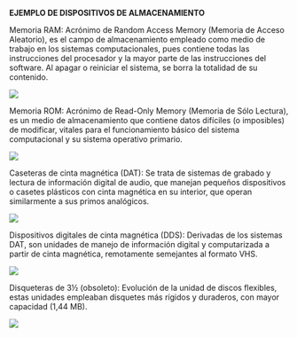 
**EJEMPLO DE DISPOSITIVOS DE ALMACENAMIENTO**

Memoria RAM: Acrónimo de Random Access Memory (Memoria de Acceso Aleatorio), es el campo de almacenamiento empleado como medio de trabajo en los sistemas computacionales, pues contiene todas las instrucciones del procesador y la mayor parte de las instrucciones del software. Al apagar o reiniciar el sistema, se borra la totalidad de su contenido.

![](https://www.comeros.com.ar/wp-content/uploads/2018/03/27652-ADATA-AD4U2400316G17-S-1.jpg)

 Memoria ROM: Acrónimo de Read-Only Memory (Memoria de Sólo Lectura), es un medio de almacenamiento que contiene datos difíciles (o imposibles) de modificar, vitales para el funcionamiento básico del sistema computacional y su sistema operativo primario.

 ![](https://www.informatica-hoy.com.ar/memoria-ram/imagenes/memoria-rom_clip_image012.jpg)

 Caseteras de cinta magnética (DAT): Se trata de sistemas de grabado y lectura de información digital de audio, que manejan pequeños dispositivos o casetes plásticos con cinta magnética en su interior, que operan similarmente a sus primos analógicos.

![](https://encrypted-tbn0.gstatic.com/images?q=tbn:ANd9GcSViwVA2fZehYRk53uu9CGc9rm9ouMJx8_GyL64pYsNZ8r8oezY)

 Dispositivos digitales de cinta magnética (DDS): Derivadas de los sistemas DAT, son unidades de manejo de información digital y computarizada a partir de cinta magnética, remotamente semejantes al formato VHS.

![](https://cobach1oec358.files.wordpress.com/2014/11/img6-3.jpg)

 Disqueteras de 3½ (obsoleto): Evolución de la unidad de discos flexibles, estas unidades empleaban disquetes más rígidos y duraderos, con mayor capacidad (1,44 MB).

![](https://i.ytimg.com/vi/8bO3o7kNnH0/hqdefault.jpg)
